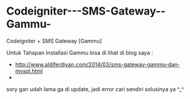 Codeigniter---SMS-Gateway--Gammu-
=================================

Codeigniter + SMS Gateway [Gammu]

Untuk Tahapan Installasi Gammu bisa di lihat di blog saya :
- http://www.aldiferdiyan.com/2014/03/sms-gateway-gammu-dan-mysql.html
- 
sory gan udah lama ga di update, jadi error cari sendiri solusinya ya ^_^


